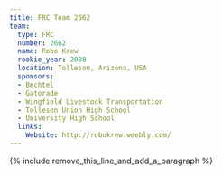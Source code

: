 ```yaml
---
title: FRC Team 2662
team:
  type: FRC
  number: 2662
  name: Robo Krew
  rookie_year: 2008
  location: Tolleson, Arizona, USA
  sponsors:
  - Bechtel
  - Gatorade
  - Wingfield Livestock Transportation
  - Tolleson Union High School
  - University High School
  links:
    Website: http://robokrew.weebly.com/
---
```


{% include remove_this_line_and_add_a_paragraph %}